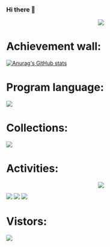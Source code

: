 ### Hi there 👋

<!--
**virgilmaster/virgilmaster** is a ✨ _special_ ✨ repository because its `README.md` (this file) appears on your GitHub profile.
-->

<!-- The Gluttonous snake contribution -->
<div align="center"><img src="https://github.com/heyefeng/heyefeng/blob/main/assets/github-contribution-grid-snake.svg" /></div>


# Achievement wall:
<!-- Github stats -->
[![Anurag's GitHub stats](https://github-readme-stats.vercel.app/api?username=virgilmaster)](https://github.com/anuraghazra/github-readme-stats)



# Program language:
<!-- Github Collection wall -->
<div align="left"> <img src="https://github-readme-stats.vercel.app/api/top-langs/?username=virgilmaster&hide_title=true&hide_border=true&layout=compact&langs_count=6&text_color=000&icon_color=fff&bg_color=0,52fa5a,4dfcff,c64dff&theme=graywhite" /> </div>



# Collections:
<!-- Github rewards-->
<div align="left"> <img src="https://github-profile-trophy.vercel.app/?username=virgilmaster" /> </div>



# Activities:
<div align="center"> <img src="https://activity-graph.herokuapp.com/graph?username=heyefeng&theme=xcode" /> </div>



<span > <img src="https://img.shields.io/badge/-HTML5-E34F26?style=flat-square&logo=html5&logoColor=white" /> <img src="https://img.shields.io/badge/-CSS3-1572B6?style=flat-square&logo=css3" /> <img src="https://img.shields.io/badge/-JavaScript-oringe?style=flat-square&logo=javascript" /> </span>



# Vistors:
<!-- Github visitor -->
<div align="left"> <img src="https://visitor-badge.glitch.me/badge?page_id=virgilmaster" /> </div>


